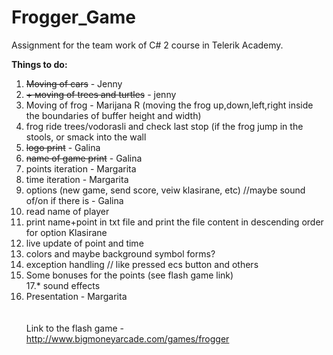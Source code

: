 ﻿# Frogger_Game
Assignment for the team work of C# 2 course in Telerik Academy.

<b>Things to do:</b><br>
1. <s>Moving of cars</s> - Jenny<br>
2. <s>+ мoving of trees and turtles</s> - jenny<br>
2. Moving of frog - Marijana R (moving the frog up,down,left,right inside the boundaries of buffer height and width)<br>
4. frog ride trees/vodorasli and check last stop (if the frog jump in the stools, or smack into the wall<br>
6. <s>logo print</s> - Galina<br>
7. <s>name of game print</s> - Galina<br>
8. points iteration - Margarita<br>
9. time iteration - Margarita<br>
10. options (new game, send score, veiw klasirane, etc) //maybe sound of/on if there is - Galina<br>
11. read name of player<br>
12. print name+point in txt file and print the file content in descending order for option Klasirane<br>
13. live update of point and time<br>
14. colors and maybe background symbol forms?<br>
15. exception handling // like pressed ecs button and others<br>
16. Some bonuses for the points (see flash game link)<br>
17.* sound effects<br>
18. Presentation - Margarita <br>
<br><br>
Link to the flash game - http://www.bigmoneyarcade.com/games/frogger <br>
